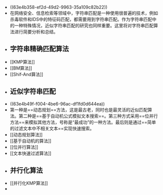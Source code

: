 - ((63e4b358-ef2d-49d2-9963-35a109c82b22))
- 在网络安全、信息检索等领域中，字符串匹配是一种使用很普遍的技术，例如杀毒软件和IDS中的特征码匹配，都需要用到字符串匹配。作为字符串匹配中的一种特殊情况，近似字符串匹配的研究也同样重要。这里将对字符串匹配算法进行简要分析和总结。
- ## 字符串精确匹配算法
- [[KMP算法]]
- [[BM算法]]
- [[Shif-And算法]]
- ## 近似字符串匹配
- ((63e4b49f-f004-4be6-96ac-df1fd0d644ea))
- 第一种是==动态规划==方法，这是最古老，同时也是最灵活的近似匹配算法。第二种是==基于自动机公式模拟文本搜索==。第三种方式采用==位并行方法==来模拟其他方法，号称是“最成功”的一种方法。最后则是通过==简单的过滤文本中不相关文本==实现快速搜索。
- [[动态规划算法]]
- [[基于自动机的算法]]
- [[位并行算法]]
- [[文本快速过滤算法]]
- ## 并行化算法
- [[并行化KMP算法]]
-